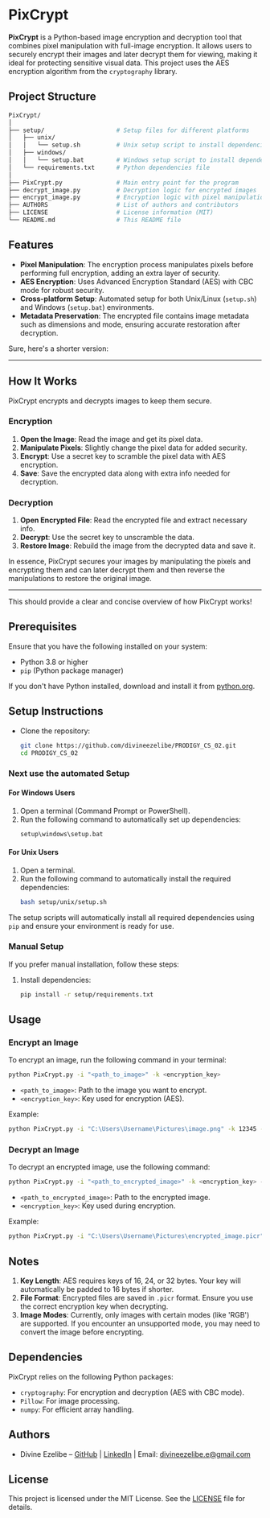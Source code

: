 # PixCrypt

**PixCrypt** is a Python-based image encryption and decryption tool that combines pixel manipulation with full-image encryption. It allows users to securely encrypt their images and later decrypt them for viewing, making it ideal for protecting sensitive visual data. This project uses the AES encryption algorithm from the `cryptography` library.

## Project Structure

```bash
PixCrypt/
│
├── setup/                    # Setup files for different platforms
│   ├── unix/
│   │   └── setup.sh          # Unix setup script to install dependencies
│   ├── windows/
│   │   └── setup.bat         # Windows setup script to install dependencies
│   └── requirements.txt      # Python dependencies file
│
├── PixCrypt.py               # Main entry point for the program
├── decrypt_image.py          # Decryption logic for encrypted images
├── encrypt_image.py          # Encryption logic with pixel manipulation
├── AUTHORS                   # List of authors and contributors
├── LICENSE                   # License information (MIT)
└── README.md                 # This README file
```

## Features

- **Pixel Manipulation**: The encryption process manipulates pixels before performing full encryption, adding an extra layer of security.
- **AES Encryption**: Uses Advanced Encryption Standard (AES) with CBC mode for robust security.
- **Cross-platform Setup**: Automated setup for both Unix/Linux (`setup.sh`) and Windows (`setup.bat`) environments.
- **Metadata Preservation**: The encrypted file contains image metadata such as dimensions and mode, ensuring accurate restoration after decryption.

Sure, here's a shorter version:

---

## How It Works

PixCrypt encrypts and decrypts images to keep them secure.

### Encryption

1. **Open the Image**: Read the image and get its pixel data.
2. **Manipulate Pixels**: Slightly change the pixel data for added security.
3. **Encrypt**: Use a secret key to scramble the pixel data with AES encryption.
4. **Save**: Save the encrypted data along with extra info needed for decryption.

### Decryption

1. **Open Encrypted File**: Read the encrypted file and extract necessary info.
2. **Decrypt**: Use the secret key to unscramble the data.
3. **Restore Image**: Rebuild the image from the decrypted data and save it.

In essence, PixCrypt secures your images by manipulating the pixels and  encrypting them and can later decrypt them and then reverse the manipulations to restore the original image.

---

This should provide a clear and concise overview of how PixCrypt works!

## Prerequisites

Ensure that you have the following installed on your system:

- Python 3.8 or higher
- `pip` (Python package manager)

If you don't have Python installed, download and install it from [python.org](https://www.python.org/downloads/).

## Setup Instructions

 - Clone the repository:
   ```bash
   git clone https://github.com/divineezelibe/PRODIGY_CS_02.git
   cd PRODIGY_CS_02
   ```

### Next use the automated Setup

#### For Windows Users

1. Open a terminal (Command Prompt or PowerShell).
2. Run the following command to automatically set up dependencies:
   ```bash
   setup\windows\setup.bat
   ```

#### For Unix Users

1. Open a terminal.
2. Run the following command to automatically install the required dependencies:
   ```bash
   bash setup/unix/setup.sh
   ```

The setup scripts will automatically install all required dependencies using `pip` and ensure your environment is ready for use.

### Manual Setup

If you prefer manual installation, follow these steps:

1. Install dependencies:
   ```bash
   pip install -r setup/requirements.txt
   ```

## Usage

### Encrypt an Image

To encrypt an image, run the following command in your terminal:

```bash
python PixCrypt.py -i "<path_to_image>" -k <encryption_key>
```

- `<path_to_image>`: Path to the image you want to encrypt.
- `<encryption_key>`: Key used for encryption (AES).

Example:

```bash
python PixCrypt.py -i "C:\Users\Username\Pictures\image.png" -k 12345 --encrypt
```

### Decrypt an Image

To decrypt an encrypted image, use the following command:

```bash
python PixCrypt.py -i "<path_to_encrypted_image>" -k <encryption_key> --decrypt
```

- `<path_to_encrypted_image>`: Path to the encrypted image.
- `<encryption_key>`: Key used during encryption.

Example:

```bash
python PixCrypt.py -i "C:\Users\Username\Pictures\encrypted_image.picr" -k 12345 --decrypt
```

## Notes

1. **Key Length**: AES requires keys of 16, 24, or 32 bytes. Your key will automatically be padded to 16 bytes if shorter.
2. **File Format**: Encrypted files are saved in `.picr` format. Ensure you use the correct encryption key when decrypting.
3. **Image Modes**: Currently, only images with certain modes (like 'RGB') are supported. If you encounter an unsupported mode, you may need to convert the image before encrypting.

## Dependencies

PixCrypt relies on the following Python packages:

- `cryptography`: For encryption and decryption (AES with CBC mode).
- `Pillow`: For image processing.
- `numpy`: For efficient array handling.

## Authors

- Divine Ezelibe – [GitHub](https://github.com/divineezelibe) | [LinkedIn](https://linkedin.com/in/divine-ezelibe) | Email: divineezelibe.e@gmail.com

## License

This project is licensed under the MIT License. See the [LICENSE](LICENSE) file for details.

